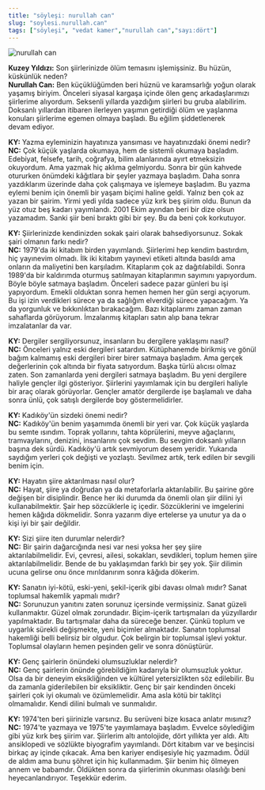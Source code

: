 ```yaml
---
title: "söyleşi: nurullah can"
slug: "soylesi.nurullah.can"
tags: ["söyleşi", "vedat kamer","nurullah can","sayı:dört"]
---
```

![nurullah can](/img/4.10.jpg)

**Kuzey Yıldızı:** Son şiirlerinizde ölüm temasını işlemişsiniz. Bu hüzün, küskünlük neden?  
**Nurullah Can:** Ben küçüklüğümden beri hüznü ve karamsarlığı yoğun
olarak yaşamış biriyim. Önceleri siyasal kargaşa içinde ölen genç
arkadaşlarımızı şiirlerime alıyordum. Seksenli yıllarda yazdığım
şiirleri bu gruba alabilirim. Doksanlı yıllardan itibaren ilerleyen
yaşımın getirdiği ölüm ve yaşlanma konuları şiirlerime egemen olmaya
başladı. Bu eğilim şiddetlenerek devam ediyor.

**KY:** Yazma eyleminizin hayatınıza yansıması ve hayatınızdaki
önemi nedir?\
**NC:** Çok küçük yaşlarda okumaya, hem de sistemli okumaya
başladım. Edebiyat, felsefe, tarih, coğrafya, bilim alanlarında ayırt
etmeksizin okuyordum. Ama yazmak hiç aklıma gelmiyordu. Sonra bir gün
kahvede otururken önümdeki kâğıtlara bir şeyler yazmaya başladım. Daha
sonra yazdıklarım üzerinde daha çok çalışmaya ve işlemeye başladım. Bu
yazma eylemi benim için önemli bir yaşam biçimi haline geldi. Yalnız ben
çok az yazan bir şairim. Yirmi yedi yılda sadece yüz kırk beş şiirim
oldu. Bunun da yüz otuz beş kadarı yayımlandı. 2001 Ekim ayından beri
bir dize olsun yazamadım. Sanki şiir beni bıraktı gibi bir şey. Bu da
beni çok korkutuyor.

**KY:** Şiirlerinizde kendinizden sokak şairi olarak
bahsediyorsunuz. Sokak şairi olmanın farkı nedir?\
**NC:** 1979'da iki kitabım birden yayımlandı. Şiirlerimi hep
kendim bastırdım, hiç yayınevim olmadı. İlk iki kitabım yayınevi etiketi
altında basıldı ama onların da maliyetini ben karşıladım. Kitaplarım çok
az dağıtılabildi. Sonra 1989'da bir kaldırımda oturmuş satılmayan
kitaplarımın sayımını yapıyordum. Böyle böyle satmaya başladım. Önceleri
sadece pazar günleri bu işi yapıyordum. Emekli olduktan sonra hemen
hemen her gün sergi açıyorum. Bu işi izin verdikleri sürece ya da
sağlığım elverdiği sürece yapacağım. Ya da yorgunluk ve bıkkınlıktan
bırakacağım. Bazı kitaplarımı zaman zaman sahaflarda görüyorum.
İmzalanmış kitapları satın alıp bana tekrar imzalatanlar da var.

**KY:** Dergiler sergiliyorsunuz, insanların bu dergilere
yaklaşımı nasıl?\
**NC:** Önceleri yalnız eski dergileri satardım. Kütüphanemde
birikmiş ve gönül bağım kalmamış eski dergileri birer birer satmaya
başladım. Ama gerçek değerlerinin çok altında bir fiyata satıyordum.
Başka türlü alıcısı olmaz zaten. Son zamanlarda yeni dergileri satmaya
başladım. Bu yeni dergilere haliyle gençler ilgi gösteriyor. Şiirlerini
yayımlamak için bu dergileri haliyle bir araç olarak görüyorlar. Gençler
amatör dergilerde işe başlamalı ve daha sonra ünlü, çok satışlı
dergilerde boy göstermelidirler.

**KY:** Kadıköy'ün sizdeki önemi nedir?\
**NC:** Kadıköy'ün benim yaşamımda önemli bir yeri var. Çok
küçük yaşlarda bu semte ısındım. Toprak yollarını, tahta köprülerini,
meyve ağaçlarını, tramvaylarını, denizini, insanlarını çok sevdim. Bu
sevgim doksanlı yılların başına dek sürdü. Kadıköy'ü artık sevmiyorum
desem yeridir. Yukarıda saydığım yerleri çok değişti ve yozlaştı.
Sevilmez artık, terk edilen bir sevgili benim için.

**KY:** Hayatın şiire aktarılması nasıl olur?\
**NC:** Hayat, şiire ya doğrudan ya da metaforlarla
aktarılabilir. Bu şairine göre değişen bir disiplindir. Bence her iki
durumda da önemli olan şiir dilini iyi kullanabilmektir. Şair hep
sözcüklerle iç içedir. Sözcüklerini ve imgelerini hemen kâğıda
dökmelidir. Sonra yazarım diye ertelerse ya unutur ya da o kişi iyi bir
şair değildir.

**KY:** Sizi şiire iten durumlar nelerdir?\
**NC:** Bir şairin dağarcığında nesi var nesi yoksa her şey
şiire aktarılabilmelidir. Evi, çevresi, ailesi, sokakları, sevdikleri,
toplum hemen şiire aktarılabilmelidir. Bende de bu yaklaşımdan farklı
bir şey yok. Şiir dilimin ucuna gelirse onu önce mırıldanırım sonra
kâğıda dökerim.

**KY:** Sanatın iyi-kötü, eski-yeni, şekil-içerik gibi davası
olmalı mıdır? Sanat toplumsal hakemlik yapmalı mıdır?\
**NC:** Sorunuzun yanıtını zaten sorunuz içersinde vermişsiniz.
Sanat güzeli kullanmaktır. Güzel olmak zorundadır. Biçim-içerik
tartışmaları da yüzyıllardır yapılmaktadır. Bu tartışmalar daha da
süreceğe benzer. Çünkü toplum ve uygarlık sürekli değişmekte, yeni
biçimler almaktadır. Sanatın toplumsal hakemliği belli belirsiz bir
olgudur. Çok belirgin bir toplumsal işlevi yoktur. Toplumsal olayların
hemen peşinden gelir ve sonra dönüştürür.

**KY:** Genç şairlerin önündeki olumsuzluklar nelerdir?\
**NC:** Genç şairlerin önünde görebildiğim kadarıyla bir
olumsuzluk yoktur. Olsa da bir deneyim eksikliğinden ve kültürel
yetersizlikten söz edilebilir. Bu da zamanla giderilebilen bir
eksikliktir. Genç bir şair kendinden önceki şairleri çok iyi okumalı ve
özümlemelidir. Ama asla kötü bir taklitçi olmamalıdır. Kendi dilini
bulmalı ve sunmalıdır.

**KY:** 1974'ten beri şiirinizle varsınız. Bu serüveni bize
kısaca anlatır mısınız?\
**NC:** 1974'te yazmaya ve 1975'te yayımlamaya başladım.
Evvelce söylediğim gibi yüz kırk beş şiirim var. Şiirlerim altı
antolojide, dört yıllıkta yer aldı. Altı ansiklopedi ve sözlükte
biyografim yayımlandı. Dört kitabım var ve beşincisi birkaç ay içinde
çıkacak. Ama ben kariyer endişesiyle hiç yazmadım. Ödül de aldım ama
bunu şöhret için hiç kullanmadım. Şiir benim hiç ölmeyen annem ve
babamdır. Öldükten sonra da şiirlerimin okunması olasılığı beni
heyecanlandırıyor. Teşekkür ederim.
